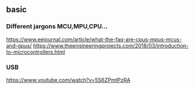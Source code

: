 ## basic
### Different jargons MCU,MPU,CPU...
https://www.eejournal.com/article/what-the-faq-are-cpus-mpus-mcus-and-gpus/
https://www.theengineeringprojects.com/2018/03/introduction-to-microcontrollers.html
### USB
https://www.youtube.com/watch?v=5S6ZPmtPzRA

